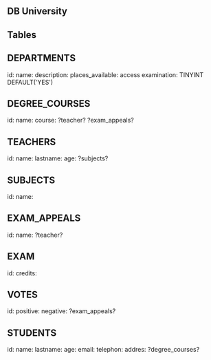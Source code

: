 ## DB University

## Tables

## DEPARTMENTS

id:
name:
description:
places_available:
access examination: TINYINT DEFAULT('YES')

## DEGREE_COURSES

id:
name:
course:
?teacher?
?exam_appeals?

## TEACHERS

id:
name:
lastname:
age:
?subjects?

## SUBJECTS

id:
name:

## EXAM_APPEALS

id:
name:
?teacher?

## EXAM

id:
credits:

## VOTES

id:
positive:
negative:
?exam_appeals?

## STUDENTS

id:
name:
lastname:
age:
email:
telephon:
addres:
?degree_courses?
